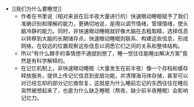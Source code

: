 - [[我们为什么要睡觉]]
	- 作者在书里说（相对来说在后半夜大量进行的）快速眼动睡眠赋予了我们准确识别和理解的能力，更确切地说，是用以调节情绪，管理情绪，使头脑冷静的能力。同时，非快速眼动睡眠就好像大脑在去粗取精，选择信息以转移到大脑的长期储存点，快速眼动睡眠则联系、构建这些信息，形成网络，在较远的位置观察这些信息以洞悉它们之间的关系和整体结构。
	- 所以“有什么棘手的事情想不通就别想了，睡一觉往往能睡出解决方案”竟然是有科学解释的。
	- 在记忆机制上，非快速眼动睡眠（大量发生在前半夜）像一个存档和缓存释放服务，提供上传记忆信息到皮层功能，并清理海马体存储，甚至可以对已经忘却的部分记忆做恢复，这就是为什么睡前忘记的东西往往在睡后突然被想起来了，也是为什么缺乏睡眠（熬夜，缺少前半夜睡眠）会影响记忆力。